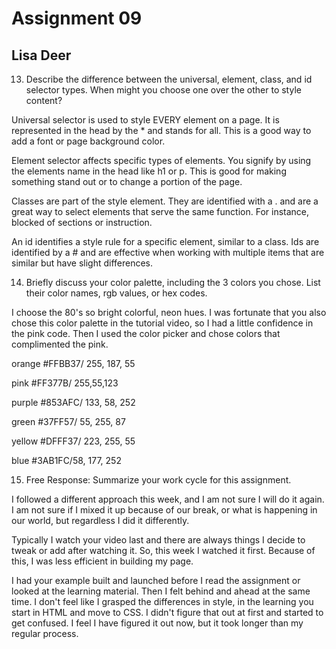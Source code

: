 # Assignment 09
## Lisa Deer

13. Describe the difference between the universal, element, class, and id selector types. When might you choose one over the other to style content?

Universal selector is used to style EVERY element on a page. It is represented in the head by the * and stands for all. This is a good way to add a font or page background color.

Element selector affects specific types of elements. You signify by using the elements name in the head like h1 or p. This is good for making something stand out or to change a portion of the page.

Classes are part of the style element. They are identified with a . and are a great way to select elements that serve the same function. For instance, blocked of sections or instruction.

An id identifies a style rule for a specific element, similar to a class. Ids are identified by a # and are effective when working with multiple items that are similar but have slight differences.





14. Briefly discuss your color palette, including the 3 colors you chose. List their color names, rgb values, or hex codes.

I choose the 80's so bright colorful, neon hues. I was fortunate that you also chose this color palette in the tutorial video, so I had a little confidence in the pink code. Then I used the color picker and chose colors that complimented the pink.

orange #FFBB37/ 255, 187, 55


pink  #FF377B/ 255,55,123


purple #853AFC/ 133, 58, 252


green #37FF57/ 55, 255, 87


yellow #DFFF37/ 223, 255, 55


blue #3AB1FC/58, 177, 252





15. Free Response: Summarize your work cycle for this assignment.

I followed a different approach this week, and I am not sure I will do it again. I am not sure if I mixed it up because of our break, or what is happening in our world, but regardless I did it differently.

Typically I watch your video last and there are always things I decide to tweak or add after watching it. So, this week I watched it first. Because of this, I was less efficient in building my page.

I had your example built and launched before I read the assignment or looked at the learning material. Then I felt behind and ahead at the same time. I don't feel like I grasped the differences in style, in the learning you start in HTML and move to CSS. I didn't figure that out at first and started to get confused. I feel I have figured it out now, but it took longer than my regular process.
